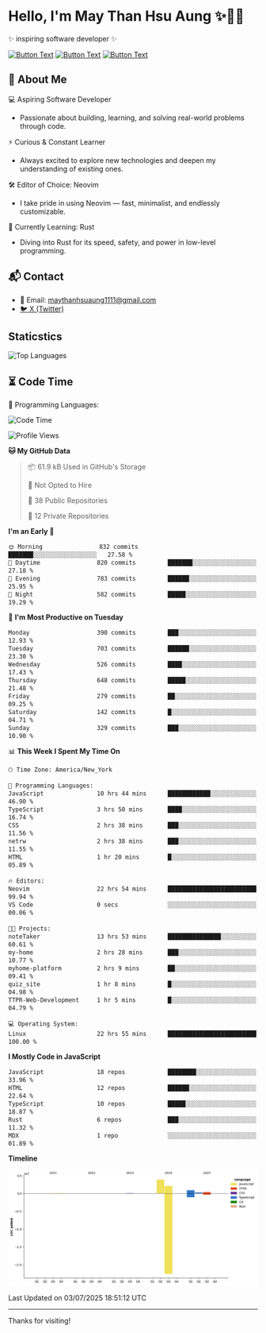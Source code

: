 # Hello, I'm May Than Hsu Aung ✨👱‍♀️
✨ inspiring software developer ✨

[![Button Text](https://img.shields.io/badge/Linked%20In-blue?style=for-the-badge)](https://www.linkedin.com/in/maythanhsu/)
[![Button Text](https://img.shields.io/badge/My%20Portfolio-pink?style=for-the-badge)](https://mayshecodes.vercel.app)
[![Button Text](https://img.shields.io/badge/Github-black?style=for-the-badge)](https://github.com/maythanhsuaung0-0)

## 👋 About Me

  💻 Aspiring Software Developer
  - Passionate about building, learning, and solving real-world problems through code.

  ⚡ Curious & Constant Learner
  - Always excited to explore new technologies and deepen my understanding of existing ones.

  🛠️ Editor of Choice: Neovim
  - I take pride in using Neovim — fast, minimalist, and endlessly customizable.

  🦀 Currently Learning: Rust
  - Diving into Rust for its speed, safety, and power in low-level programming.
    
## 📬 Contact
- 📧 Email: maythanhsuaung1111@gmail.com
- [🐦 X (Twitter)](https://x.com/@shizuko042k)
  
## Staticstics

![Top Languages](https://github-readme-stats.vercel.app/api/top-langs/?username=maythanhsuaung0-0&layout=compact&theme=tokyonight)

## ⏳ Code Time


💬 Programming Languages: 
<!--START_SECTION:waka-->
![Code Time](http://img.shields.io/badge/Code%20Time-269%20hrs%2053%20mins-blue)

![Profile Views](http://img.shields.io/badge/Profile%20Views-13-blue)

**🐱 My GitHub Data** 

> 📦 61.9 kB Used in GitHub's Storage 
 > 
> 🚫 Not Opted to Hire
 > 
> 📜 38 Public Repositories 
 > 
> 🔑 12 Private Repositories 
 > 
**I'm an Early 🐤** 

```text
🌞 Morning                832 commits         ███████░░░░░░░░░░░░░░░░░░   27.58 % 
🌆 Daytime                820 commits         ███████░░░░░░░░░░░░░░░░░░   27.18 % 
🌃 Evening                783 commits         ██████░░░░░░░░░░░░░░░░░░░   25.95 % 
🌙 Night                  582 commits         █████░░░░░░░░░░░░░░░░░░░░   19.29 % 
```
📅 **I'm Most Productive on Tuesday** 

```text
Monday                   390 commits         ███░░░░░░░░░░░░░░░░░░░░░░   12.93 % 
Tuesday                  703 commits         ██████░░░░░░░░░░░░░░░░░░░   23.30 % 
Wednesday                526 commits         ████░░░░░░░░░░░░░░░░░░░░░   17.43 % 
Thursday                 648 commits         █████░░░░░░░░░░░░░░░░░░░░   21.48 % 
Friday                   279 commits         ██░░░░░░░░░░░░░░░░░░░░░░░   09.25 % 
Saturday                 142 commits         █░░░░░░░░░░░░░░░░░░░░░░░░   04.71 % 
Sunday                   329 commits         ███░░░░░░░░░░░░░░░░░░░░░░   10.90 % 
```


📊 **This Week I Spent My Time On** 

```text
🕑︎ Time Zone: America/New_York

💬 Programming Languages: 
JavaScript               10 hrs 44 mins      ████████████░░░░░░░░░░░░░   46.90 % 
TypeScript               3 hrs 50 mins       ████░░░░░░░░░░░░░░░░░░░░░   16.74 % 
CSS                      2 hrs 38 mins       ███░░░░░░░░░░░░░░░░░░░░░░   11.56 % 
netrw                    2 hrs 38 mins       ███░░░░░░░░░░░░░░░░░░░░░░   11.55 % 
HTML                     1 hr 20 mins        █░░░░░░░░░░░░░░░░░░░░░░░░   05.89 % 

🔥 Editors: 
Neovim                   22 hrs 54 mins      █████████████████████████   99.94 % 
VS Code                  0 secs              ░░░░░░░░░░░░░░░░░░░░░░░░░   00.06 % 

🐱‍💻 Projects: 
noteTaker                13 hrs 53 mins      ███████████████░░░░░░░░░░   60.61 % 
my-home                  2 hrs 28 mins       ███░░░░░░░░░░░░░░░░░░░░░░   10.77 % 
myhome-platform          2 hrs 9 mins        ██░░░░░░░░░░░░░░░░░░░░░░░   09.41 % 
quiz_site                1 hr 8 mins         █░░░░░░░░░░░░░░░░░░░░░░░░   04.98 % 
TTPR-Web-Development     1 hr 5 mins         █░░░░░░░░░░░░░░░░░░░░░░░░   04.79 % 

💻 Operating System: 
Linux                    22 hrs 55 mins      █████████████████████████   100.00 % 
```

**I Mostly Code in JavaScript** 

```text
JavaScript               18 repos            ████████░░░░░░░░░░░░░░░░░   33.96 % 
HTML                     12 repos            ██████░░░░░░░░░░░░░░░░░░░   22.64 % 
TypeScript               10 repos            █████░░░░░░░░░░░░░░░░░░░░   18.87 % 
Rust                     6 repos             ███░░░░░░░░░░░░░░░░░░░░░░   11.32 % 
MDX                      1 repo              ░░░░░░░░░░░░░░░░░░░░░░░░░   01.89 % 
```



**Timeline**

![Lines of Code chart](https://raw.githubusercontent.com/maythanhsuaung0-0/maythanhsuaung0-0/main/assets/bar_graph.png)


 Last Updated on 03/07/2025 18:51:12 UTC
<!--END_SECTION:waka-->


-----

Thanks for visiting!
